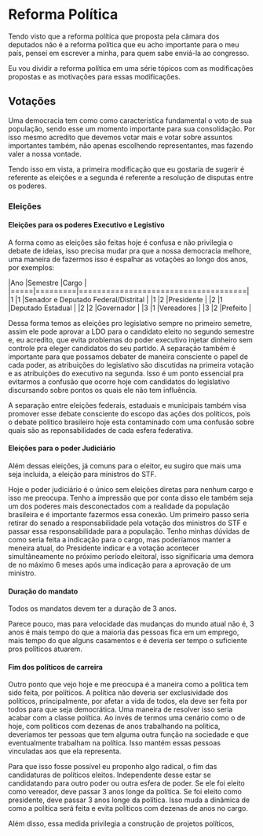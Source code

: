 # Reforma Política

Tendo visto que a reforma política que proposta pela câmara
dos deputados não é a reforma política que eu acho
importante para o meu país, pensei em escrever a minha, para
quem sabe enviá-la ao congresso.

Eu vou dividir a reforma política em uma série tópicos com
as modificações propostas e as motivações para essas
modificações.

## Votações

Uma democracia tem como como caracteristíca fundamental o
voto de sua população, sendo esse um momento importante para
sua consolidação.  Por isso mesmo acredito que devemos votar
mais e votar sobre assuntos importantes também, não apenas
escolhendo representantes, mas fazendo valer a nossa
vontade.

Tendo isso em vista, a primeira modificação que eu gostaria
de sugerir é referente as eleições e a segunda é referente a
resolução de disputas entre os poderes.

### Eleições


#### Eleições para os poderes Executivo e Legistivo

A forma como as eleições são feitas hoje é confusa e não
privilegia o debate de ideias, isso precisa mudar pra que a
nossa democracia melhore, uma maneira de fazermos isso é
espalhar as votações ao longo dos anos, por exemplos:

|Ano  |Semestre |Cargo                                |
|=====|=========|=====================================|
|1    |1        |Senador e Deputado Federal/Distrital |
|1    |2        |Presidente                           |
|2    |1        |Deputado Estadual                    |
|2    |2        |Governador                           |
|3    |1        |Vereadores                           |
|3    |2        |Prefeito                             |

Dessa forma temos as eleições pro legislativo sempre no
primeiro semetre, assim ele pode aprovar a LDO para o
candidato eleito no segundo semestre e, eu acredito, que
evita problemas do poder executivo injetar dinheiro sem
controle pra eleger candidatos do seu partido. A separação
também é importante para que possamos debater de maneira
consciente o papel de cada poder, as atribuições do
legislativo são discutidas na primeira votação e as
atribuições do executivo na segunda. Isso é um ponto
essencial pra evitarmos a confusão que ocorre hoje com
candidatos do legislativo discursando sobre pontos os quais
ele não tem influência.

A separação entre eleições federais, estaduais e municipais
também visa promover esse debate consciente do escopo das
ações dos políticos, pois o debate político brasileiro hoje
esta contaminado com uma confusão sobre quais são as
reponsabilidades de cada esfera federativa.

#### Eleições para o poder Judiciário

Além dessas eleições, já comuns para o eleitor, eu sugiro
que mais uma seja incluida, a eleição para ministros do STF.

Hoje o poder judiciário é o único sem eleições diretas para
nenhum cargo e isso me preocupa. Tenho a impressão que por
conta disso ele também seja um dos poderes mais
desconectados com a realidade da população brasileira e é
importante fazermos essa conexão. Um primeiro passo
seria retirar do senado a responsabilidade pela votação dos
ministros do STF e passar essa responsabilidade para a
população. Tenho minhas dúvidas de como seria feita a
indicação para o cargo, mas poderíamos manter a meneira
atual, do Presidente indicar e a votação acontecer
simultâneamente no próximo período eleitoral, isso
significaria uma demora de no máximo 6 meses após uma
indicação para a aprovação de um ministro.

#### Duração do mandato

Todos os mandatos devem ter a duração de 3 anos. 

Parece pouco, mas para velocidade das mudanças do mundo
atual não é, 3 anos é mais tempo do que a maioria das
pessoas fica em um emprego, mais tempo do que alguns
casamentos e é deveria ser tempo o suficiente pros políticos
atuarem.

#### Fim dos políticos de carreira

Outro ponto que vejo hoje e me preocupa é a maneira como a
política tem sido feita, por políticos. A política não
deveria ser exclusividade dos políticos, principalmente, por
afetar a vida de todos, ela deve ser feita por todos para
que seja democrática. Uma maneira de resolver isso seria
acabar com a classe política. Ao invés de termos uma cenário
como o de hoje, com políticos com dezenas de anos
trabalhando na política, deveríamos ter pessoas que tem
alguma outra função na sociedade e que eventualmente
trabalham na política. Isso mantém essas pessoas vinculadas
aos que ela representa.

Para que isso fosse possível eu proponho algo radical, o fim
das candidaturas de políticos eleitos. Independente desse
estar se candidatando para outro poder ou outra esfera de
poder. Se ele foi eleito como vereador, deve passar 3 anos
longe da política. Se foi eleito como presidente, deve
passar 3 anos longe da política. Isso muda a dinâmica de
como a política será feita e evita políticos com dezenas de
anos no cargo.

Além disso, essa medida privilegia a construção de projetos
políticos,


